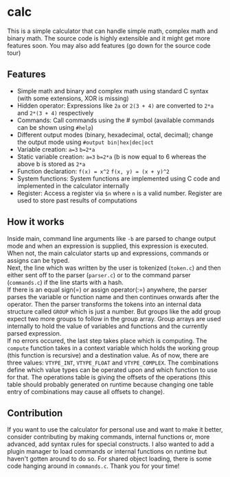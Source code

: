 # calc

This is a simple calculator that can handle simple math, complex math and binary math. The source code is highly extensible and it might get more features soon. You may also add features (go down for the source code tour)

## Features

- Simple math and binary and complex math using standard C syntax (with some extensions, XOR is missing)
- Hidden operator: Expressions like `2a` or `2(3 + 4)` are converted to `2*a` and `2*(3 + 4)` respectively
- Commands: Call commands using the # symbol (available commands can be shown using `#help`)
- Different output modes (binary, hexadecimal, octal, decimal); change the output mode using `#output bin|hex|dec|oct`
- Variable creation: `a=3` `b=2*a`
- Static variable creation: `a=3` `b=2*a` (b is now equal to 6 whereas the above b is stored as `2*a`
- Function declaration: `f(x) = x^2` `f(x, y) = (x + y)^2`
- System functions: System functions are implemented using C code and implemented in the calculator internally
- Register: Access a register via `$n` where `n` is a valid number. Register are used to store past results of computations

## How it works
Inside main, command line arguments like `-b` are parsed to change output mode and when an expression is supplied, this expression is executed. When not, the main calculator starts up and expressions, commands or assigns can be typed.<br>Next, the line which was written by the user is tokenized (`token.c`) and then either sent off to the parser (`parser.c`) or to the command parser (`commands.c`) if the line starts with a hash.<br>If there is an equal sign(=) or assign operator(:=) anywhere, the parser parses the variable or function name and then continues onwards after the operator. Then the parser transforms the tokens into an internal data structure called `GROUP` which is just a number. But groups like the add group expect two more groups to follow in the group array. Group arrays are used internally to hold the value of variables and functions and the currently parsed expression. <br> If no errors occured, the last step takes place which is computing. The `compute` function takes in a context variable which holds the working group (this function is recursive) and a destination value. As of now, there are three values: `VTYPE_INT`, `VTYPE_FLOAT` and `VTYPE_COMPLEX`. The combinations define which value types can be operated upon and which function to use for that. The operations table is giving the offsets of the operations (this table should probably generated on runtime because changing one table entry of combinations may cause all offsets to change).

## Contribution
If you want to use the calculator for personal use and want to make it better, consider contributing by making commands, internal functions or, more advanced, add syntax rules for special constructs. I also wanted to add a plugin manager to load commands or internal functions on runtime but haven't gotten around to do so. For shared object loading, there is some code hanging around in `commands.c`. Thank you for your time!
